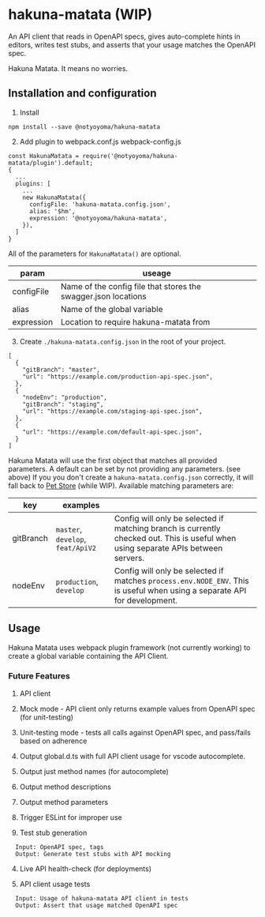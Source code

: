 # hakuna-matata (WIP)

An API client that reads in OpenAPI specs, gives auto-complete hints in editors, writes test stubs, and asserts that your usage matches the OpenAPI spec.

Hakuna Matata. It means no worries.

## Installation and configuration

1. Install
```
npm install --save @notyoyoma/hakuna-matata
```

2. Add plugin to webpack.conf.js
webpack-config.js

```
const HakunaMatata = require('@notyoyoma/hakuna-matata/plugin').default;
{
  ...
  plugins: [
    ...
    new HakunaMatata({
      configFile: 'hakuna-matata.config.json',
      alias: '$hm',
      expression: '@notyoyoma/hakuna-matata',
    }),
  ]
}
```
All of the parameters for `HakunaMatata()` are optional.


| param | useage |
| --- | --- |
| configFile | Name of the config file that stores the swagger.json locations |
| alias | Name of the global variable |
| expression | Location to require hakuna-matata from |

3. Create `./hakuna-matata.config.json` in the root of your project.
```
[
  {
    "gitBranch": "master",
    "url": "https://example.com/production-api-spec.json",
  },
  {
    "nodeEnv": "production",
    "gitBranch": "staging",
    "url": "https://example.com/staging-api-spec.json",
  },
  {
    "url": "https://example.com/default-api-spec.json",
  }
]
```

Hakuna Matata will use the first object that matches all provided parameters. A default can be set by not providing any parameters. (see above) If you you don't create a `hakuna-matata.config.json` correctly, it will fall back to [Pet Store](https://petstore.swagger.io/v2/swagger.json) (while WIP). Available matching parameters are:

| key | examples | |
| --- | --- | --- |
| gitBranch | `master`, `develop`, `feat/ApiV2` | Config will only be selected if matching branch is currently checked out. This is useful when using separate APIs between servers. |
| nodeEnv | `production`, `develop` | Config will only be selected if matches `process.env.NODE_ENV`. This is useful when using a separate API for development. |


## Usage

Hakuna Matata uses webpack plugin framework (not currently working) to create a global variable containing the API Client.

### Future Features

1. API client
  1. Mock mode - API client only returns example values from OpenAPI spec (for unit-testing)
  2. Unit-testing mode - tests all calls against OpenAPI spec, and pass/fails based on adherence

2. Output global.d.ts with full API client usage for vscode autocomplete.
  1. Output just method names (for autocomplete)
  2. Output method descriptions
  3. Output method parameters
  4. Trigger ESLint for improper use

3. Test stub generation
```
  Input: OpenAPI spec, tags
  Output: Generate test stubs with API mocking
```

4. Live API health-check (for deployments)

5. API client usage tests
```
  Input: Usage of hakuna-matata API client in tests
  Output: Assert that usage matched OpenAPI spec
```
